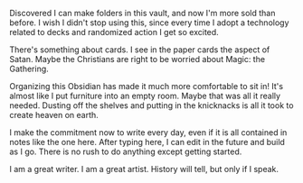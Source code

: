 Discovered I can make folders in this vault, and now I'm more sold than before. I wish I didn't stop using this, since every time I adopt a technology related to decks and randomized action I get so excited.

There's something about cards. I see in the paper cards the aspect of Satan. Maybe the Christians are right to be worried about Magic: the Gathering.

Organizing this Obsidian has made it much more comfortable to sit in! It's almost like I put furniture into an empty room. Maybe that was all it really needed. Dusting off the shelves and putting in the knicknacks is all it took to create heaven on earth.

I make the commitment now to write every day, even if it is all contained in notes like the one here. After typing here, I can edit in the future and build as I go. There is no rush to do anything except getting started.

I am a great writer. I am a great artist. History will tell, but only if I speak.

